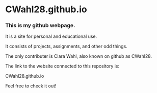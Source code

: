 # CWahl28.github.io
### This is my github webpage. 

It is a site for personal and educational use. 

It consists of projects, assignments, and other odd things.


The only contributer is Clara Wahl, also known on github as CWahl28.

The link to the website connected to this repository is:
 
  CWahl28.github.io

Feel free to check it out!
